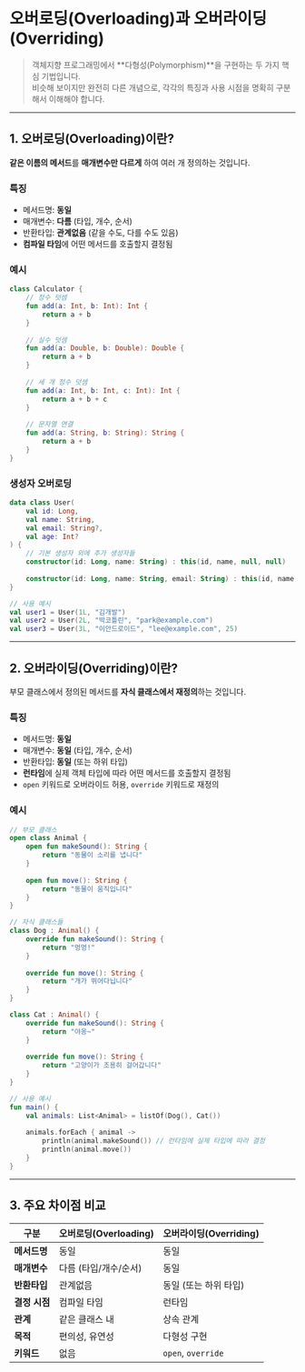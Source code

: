 # 오버로딩(Overloading)과 오버라이딩(Overriding)

> 객체지향 프로그래밍에서 **다형성(Polymorphism)**을 구현하는 두 가지 핵심 기법입니다.  
> 비슷해 보이지만 완전히 다른 개념으로, 각각의 특징과 사용 시점을 명확히 구분해서 이해해야 합니다.

---

## 1. 오버로딩(Overloading)이란?

**같은 이름의 메서드**를 **매개변수만 다르게** 하여 여러 개 정의하는 것입니다.

### 특징
- 메서드명: **동일**
- 매개변수: **다름** (타입, 개수, 순서)
- 반환타입: **관계없음** (같을 수도, 다를 수도 있음)
- **컴파일 타임**에 어떤 메서드를 호출할지 결정됨

### 예시

```kotlin
class Calculator {
    // 정수 덧셈
    fun add(a: Int, b: Int): Int {
        return a + b
    }
    
    // 실수 덧셈  
    fun add(a: Double, b: Double): Double {
        return a + b
    }
    
    // 세 개 정수 덧셈
    fun add(a: Int, b: Int, c: Int): Int {
        return a + b + c
    }
    
    // 문자열 연결
    fun add(a: String, b: String): String {
        return a + b
    }
}
```

### 생성자 오버로딩

```kotlin
data class User(
    val id: Long,
    val name: String,
    val email: String?,
    val age: Int?
) {
    // 기본 생성자 외에 추가 생성자들
    constructor(id: Long, name: String) : this(id, name, null, null)
    
    constructor(id: Long, name: String, email: String) : this(id, name, email, null)
}

// 사용 예시
val user1 = User(1L, "김개발")
val user2 = User(2L, "박코틀린", "park@example.com")  
val user3 = User(3L, "이안드로이드", "lee@example.com", 25)
```

---

## 2. 오버라이딩(Overriding)이란?

부모 클래스에서 정의된 메서드를 **자식 클래스에서 재정의**하는 것입니다.

### 특징
- 메서드명: **동일**
- 매개변수: **동일** (타입, 개수, 순서)
- 반환타입: **동일** (또는 하위 타입)
- **런타임**에 실제 객체 타입에 따라 어떤 메서드를 호출할지 결정됨
- `open` 키워드로 오버라이드 허용, `override` 키워드로 재정의

### 예시

```kotlin
// 부모 클래스
open class Animal {
    open fun makeSound(): String {
        return "동물이 소리를 냅니다"
    }
    
    open fun move(): String {
        return "동물이 움직입니다"
    }
}

// 자식 클래스들
class Dog : Animal() {
    override fun makeSound(): String {
        return "멍멍!"
    }
    
    override fun move(): String {
        return "개가 뛰어다닙니다"
    }
}

class Cat : Animal() {
    override fun makeSound(): String {
        return "야옹~"
    }
    
    override fun move(): String {
        return "고양이가 조용히 걸어갑니다"
    }
}

// 사용 예시
fun main() {
    val animals: List<Animal> = listOf(Dog(), Cat())
    
    animals.forEach { animal ->
        println(animal.makeSound()) // 런타임에 실제 타입에 따라 결정
        println(animal.move())
    }
}
```

---

## 3. 주요 차이점 비교

| 구분 | 오버로딩(Overloading) | 오버라이딩(Overriding) |
|------|---------------------|----------------------|
| **메서드명** | 동일 | 동일 |
| **매개변수** | 다름 (타입/개수/순서) | 동일 |
| **반환타입** | 관계없음 | 동일 (또는 하위 타입) |
| **결정 시점** | 컴파일 타임 | 런타임 |
| **관계** | 같은 클래스 내 | 상속 관계 |
| **목적** | 편의성, 유연성 | 다형성 구현 |
| **키워드** | 없음 | `open`, `override` |
